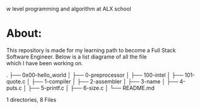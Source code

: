
w level programming and algorithm at ALX school                                                                                           
                                                                                                                                              
# About:                                                                                                                                      
This repository is made for my learning path to become a Full Stack Software Engineer. Below is a list diagrame of all the file               
which I have been working on.                                                                                                                 
                              
.
├── 0x00-hello_world
│   ├── 0-preprocessor
│   ├── 100-intel
│   ├── 101-quote.c
│   ├── 1-compiler
│   ├── 2-assembler
│   ├── 3-name
│   ├── 4-puts.c
│   ├── 5-printf.c
│   ├── 6-size.c
│   └── README.md

1 directories, 8 Files
